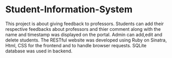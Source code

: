 # Student-Information-System
This project is about giving feedback to professors. Students can add their respective feedbacks about professors and thier comment along with the name and timestamp was displayed on the portal. Admin can add,edit and delete students. The RESTful website was developed using Ruby on Sinatra, Html, CSS for the frontend and to handle browser requests. SQLite database was used in backend.
